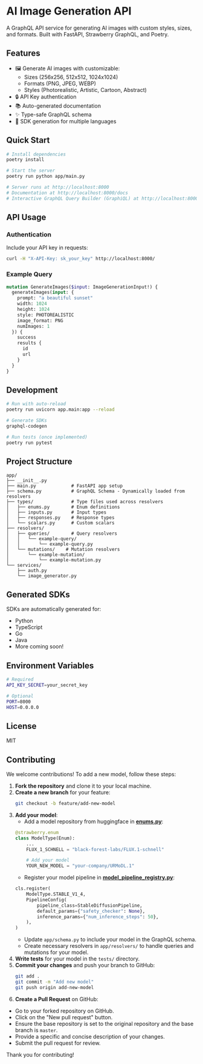 # AI Image Generation API

A GraphQL API service for generating AI images with custom styles, sizes, and formats. Built with FastAPI, Strawberry GraphQL, and Poetry.

## Features

- 🖼️ Generate AI images with customizable:
  - Sizes (256x256, 512x512, 1024x1024)
  - Formats (PNG, JPEG, WEBP)
  - Styles (Photorealistic, Artistic, Cartoon, Abstract)
- 🔒 API Key authentication
- 📚 Auto-generated documentation
- ✨ Type-safe GraphQL schema
- 🔄 SDK generation for multiple languages

## Quick Start

```bash
# Install dependencies
poetry install

# Start the server
poetry run python app/main.py

# Server runs at http://localhost:8000
# Documentation at http://localhost:8000/docs
# Interactive GraphQL Query Builder (GraphiQL) at http://localhost:8000/graphql
```

## API Usage

### Authentication

Include your API key in requests:
```bash
curl -H "X-API-Key: sk_your_key" http://localhost:8000/
```

### Example Query

```graphql
mutation GenerateImages($input: ImageGenerationInput!) {
  generateImages(input: {
    prompt: "a beautiful sunset"
    width: 1024
    height: 1024
    style: PHOTOREALISTIC
    image_format: PNG
    numImages: 1
  }) {
    success
    results {
      id
      url
    }
  }
}
```

## Development

```bash
# Run with auto-reload
poetry run uvicorn app.main:app --reload

# Generate SDKs
graphql-codegen

# Run tests (once implemented)
poetry run pytest
```

## Project Structure

```
app/
├── __init__.py
├── main.py             # FastAPI app setup
├── schema.py           # GraphQL Schema - Dynamically loaded from resolvers
├── types/              # Type files used across resolvers
│   ├── enums.py        # Enum definitions
│   ├── inputs.py       # Input types
│   ├── responses.py    # Response types
│   └── scalars.py      # Custom scalars
├── resolvers/
│   ├── queries/        # Query resolvers
│   │   └── example-query/
│   │       └── example-query.py
│   └── mutations/    # Mutation resolvers
│       └── example-mutation/
│           └── example-mutation.py
└── services/
    ├── auth.py
    └── image_generator.py
```

## Generated SDKs

SDKs are automatically generated for:
- Python
- TypeScript
- Go
- Java
- More coming soon!

## Environment Variables

```bash
# Required
API_KEY_SECRET=your_secret_key

# Optional
PORT=8000
HOST=0.0.0.0
```

## License

MIT


## Contributing

We welcome contributions! To add a new model, follow these steps:

1. **Fork the repository** and clone it to your local machine.
2. **Create a new branch** for your feature:
    ```bash
    git checkout -b feature/add-new-model
    ```
3. **Add your model**:
    - Add a model repository from huggingface in [**enums.py**](./app/types/enums.py):
    ```python
    @strawberry.enum
    class ModelType(Enum):
        ...
        FLUX_1_SCHNELL = "black-forest-labs/FLUX.1-schnell"

        # Add your model
        YOUR_NEW_MODEL = "your-company/URMoDL.1"
    ```
    - Register your model pipeline in [**model_pipeline_registry.py**](./app/services/model_pipeline_registry.py):
    ```python
    cls.register(
        ModelType.STABLE_V1_4,
        PipelineConfig(
            pipeline_class=StableDiffusionPipeline,
            default_params={"safety_checker": None},
            inference_params={"num_inference_steps": 50},
        ),
    )
    ```
    - Update `app/schema.py` to include your model in the GraphQL schema.
    - Create necessary resolvers in `app/resolvers/` to handle queries and mutations for your model.
4. **Write tests** for your model in the `tests/` directory.
5. **Commit your changes** and push your branch to GitHub:
    ```bash
    git add .
    git commit -m "Add new model"
    git push origin add-new-model
    ```
6. **Create a Pull Request** on GitHub:
  - Go to your forked repository on GitHub.
  - Click on the "New pull request" button.
  - Ensure the base repository is set to the original repository and the base branch is `master`.
  - Provide a specific and concise description of your changes.
  - Submit the pull request for review.

Thank you for contributing!